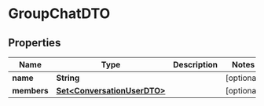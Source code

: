 

# GroupChatDTO


## Properties

| Name | Type | Description | Notes |
|------------ | ------------- | ------------- | -------------|
|**name** | **String** |  |  [optional] |
|**members** | [**Set&lt;ConversationUserDTO&gt;**](ConversationUserDTO.md) |  |  [optional] |



